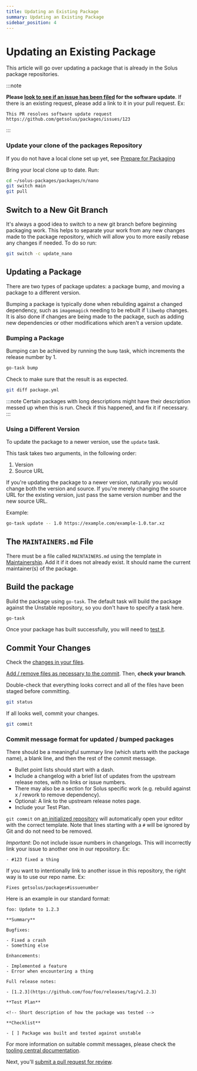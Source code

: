 ```yaml
---
title: Updating an Existing Package
summary: Updating an Existing Package
sidebar_position: 4
---
```


# Updating an Existing Package

This article will go over updating a package that is already in the Solus package repositories.

:::note

**Please [look to see if an issue has been filed](https://github.com/getsolus/packages/issues?q=label%3A%22Package+Request%22) for the software update**.
If there is an existing request, please add a link to it in your pull request. Ex:

```
This PR resolves software update request https://github.com/getsolus/packages/issues/123
```

:::

### Update your clone of the packages Repository

If you do not have a local clone set up yet, see [Prepare for Packaging](prepare-for-packaging.md#fork-the-getsoluspackages-repository)

Bring your local clone up to date. Run:

```bash
cd ~/solus-packages/packages/n/nano
git switch main
git pull
```

## Switch to a New Git Branch

It's always a good idea to switch to a new git branch before beginning packaging work. This helps to separate your work from any new changes made to the package repository, which will allow you to more easily rebase any changes if needed. To do so run:

```bash
git switch -c update_nano
```

## Updating a Package

There are two types of package updates: a package bump, and moving a package to a different version.

Bumping a package is typically done when rebuilding against a changed dependency, such as `imagemagick` needing to be rebuilt if `libwebp` changes. It is also done if changes are being made to the package, such as adding new dependencies or other modifications which aren't a version update.

### Bumping a Package

Bumping can be achieved by running the `bump` task, which increments the release number by 1.

```bash
go-task bump
```

Check to make sure that the result is as expected.

```bash
git diff package.yml
```

:::note
Certain packages with long descriptions might have their description messed up when this is run. Check if this happened, and fix it if necessary.
:::

### Using a Different Version

To update the package to a newer version, use the `update` task.

This task takes two arguments, in the following order:

1. Version
2. Source URL

If you're updating the package to a newer version, naturally you would change both the version and source. If you're merely changing the source URL for the existing version, just pass the same version number and the new source URL.

Example:

```bash
go-task update -- 1.0 https://example.com/example-1.0.tar.xz
```

## The `MAINTAINERS.md` File

There must be a file called `MAINTAINERS.md` using the template in [Maintainership](procedures/maintainership.md). Add it if it does not already exist. It should name the current maintainer(s) of the package.

## Build the package

Build the package using `go-task`. The default task will build the package against the Unstable repository, so you don't have to specify a task here.

```bash
go-task
```

Once your package has built successfully, you will need to [test it](testing-a-package).

## Commit Your Changes

Check the [changes in your files](git-basics#check-the-changes-in-your-files).

[Add / remove files as necessary to the commit](git-basics.md). Then, **check your branch**.

Double-check that everything looks correct and all of the files have been staged before committing.

```bash
git status
```

If all looks well, commit your changes.

```bash
git commit
```

### Commit message format for updated / bumped packages

There should be a meaningful summary line (which starts with the package name), a blank line, and then the rest of the commit message.

- Bullet point lists should start with a dash.
- Include a changelog with a brief list of updates from the upstream release notes, with no links or issue numbers.
- There may also be a section for Solus specific work (e.g. rebuild against x / rework to remove dependency).
- Optional: A link to the upstream release notes page.
- Include your Test Plan.

`git commit` on [an initialized repository](prepare-for-packaging.md#initialize-git-hooks) will automatically open your editor with the correct template.
Note that lines starting with a `#` will be ignored by Git and do not need to be removed.

_Important_: Do not include issue numbers in changelogs. This will incorrectly link your issue to another one in our repository. Ex:

```
- #123 fixed a thing
```

If you want to intentionally link to another issue in this repository, the right way is to use our repo name. Ex:

```
Fixes getsolus/packages#issuenumber
```

Here is an example in our standard format:

```
foo: Update to 1.2.3

**Summary**

Bugfixes:

- Fixed a crash
- Something else

Enhancements:

- Implemented a feature
- Error when encountering a thing

Full release notes:

- [1.2.3](https://github.com/foo/foo/releases/tag/v1.2.3)

**Test Plan**

<!-- Short description of how the package was tested -->

**Checklist**

- [ ] Package was built and tested against unstable
```

For more information on suitable commit messages, please check the [tooling central documentation](https://github.com/solus-project/tooling-central/blob/master/README.rst#using-git).

Next, you'll [submit a pull request for review](submitting-a-pull-request.md).
